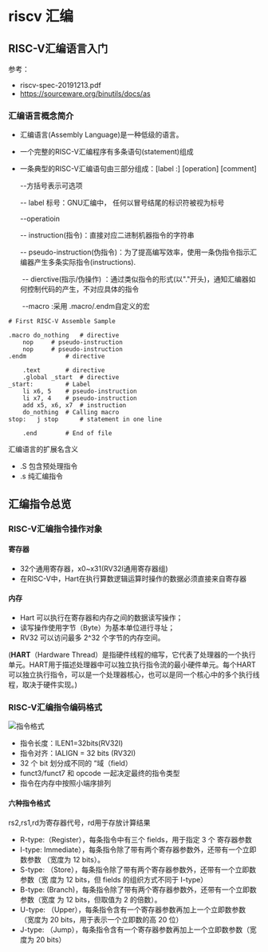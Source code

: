 # riscv 汇编

## RISC-V汇编语言入门

参考：

- riscv-spec-20191213.pdf
- https://sourceware.org/binutils/docs/as

### 汇编语言概念简介

- 汇编语言(Assembly Language)是一种低级的语言。

- 一个完整的RISC-V汇编程序有多条语句(statement)组成

- 一条典型的RISC-V汇编语句由三部分组成：[label :] [operation] [comment]

  --方括号表示可选项

  -- label 标号：GNU汇编中， 任何以冒号结尾的标识符被视为标号

  --operatioin 

     -- instruction(指令)：直接对应二进制机器指令的字符串

     -- pseudo-instruction(伪指令)：为了提高编写效率，使用一条伪指令指示汇编器产生多条实际指令(instructions).

  ​    -- dierctive(指示/伪操作) ：通过类似指令的形式(以"."开头)，通知汇编器如何控制代码的产生，不对应具体的指令

  ​    --macro :采用 .macro/.endm自定义的宏

``` assembly
# First RISC-V Assemble Sample

.macro do_nothing	# directive
	nop		# pseudo-instruction
	nop		# pseudo-instruction
.endm			# directive

	.text		# directive
	.global _start	# directive
_start: 		# Label
	li x6, 5	# pseudo-instruction
	li x7, 4	# pseudo-instruction
	add x5, x6, x7	# instruction
	do_nothing	# Calling macro
stop:	j stop		# statement in one line

	.end		# End of file

```

汇编语言的扩展名含义

- .S 包含预处理指令
- .s 纯汇编指令

## 汇编指令总览

### RISC-V汇编指令操作对象

####  寄存器

- 32个通用寄存器，x0~x31(RV32I通用寄存器组)
- 在RISC-V中，Hart在执行算数逻辑运算时操作的数据必须直接来自寄存器

#### 内存

- Hart 可以执行在寄存器和内存之间的数据读写操作；
- 读写操作使用字节（Byte）为基本单位进行寻址；
- RV32 可以访问最多 2^32 个字节的内存空间。

(**HART**（Hardware Thread）是指硬件线程的缩写，它代表了处理器的一个执行单元。HART用于描述处理器中可以独立执行指令流的最小硬件单元。每个HART可以独立执行指令，可以是一个处理器核心，也可以是同一个核心中的多个执行线程，取决于硬件实现。)

### RISC-V汇编指令编码格式

![指令格式](/home/taihang/project/riscv-os/resources/images/learn/r1.png)

- 指令长度：ILEN1=32bits(RV32I)
- 指令对齐：IALIGN = 32 bits (RV32I)
- 32 个 bit 划分成不同的 “域（field）
- funct3/funct7 和 opcode 一起决定最终的指令类型
- 指令在内存中按照小端序排列

#### 六种指令格式

rs2,rs1,rd为寄存器代号，rd用于存放计算结果

- R-type:（Register），每条指令中有三个 fields，用于指定 3 个 寄存器参数
- I-type: Immediate），每条指令除了带有两个寄存器参数外，还带有一个立即数参数
  （宽度为 12 bits）。
- S-type: （Store），每条指令除了带有两个寄存器参数外，还带有一个立即数参数（宽
  度为 12 bits，但 fields 的组织方式不同于 I-type）
- B-type: (Branch)，每条指令除了带有两个寄存器参数外，还带有一个立即数参数（宽度
  为 12 bits，但取值为 2 的倍数）。
- U-type: （Upper），每条指令含有一个寄存器参数再加上一个立即数参数（宽度为 20
  bits，用于表示一个立即数的高 20 位）
- J-type: （Jump），每条指令含有一个寄存器参数再加上一个立即数参数（宽度为 20
  bits）

